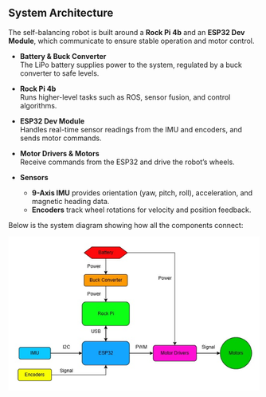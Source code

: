 ## System Architecture

The self-balancing robot is built around a **Rock Pi 4b** and an **ESP32 Dev Module**, which communicate to ensure stable operation and motor control.  

- **Battery & Buck Converter**  
  The LiPo battery supplies power to the system, regulated by a buck converter to safe levels.  

- **Rock Pi 4b**  
  Runs higher-level tasks such as ROS, sensor fusion, and control algorithms.  

- **ESP32 Dev Module**  
  Handles real-time sensor readings from the IMU and encoders, and sends motor commands.  

- **Motor Drivers & Motors**  
  Receive commands from the ESP32 and drive the robot’s wheels.  

- **Sensors**  
  - **9-Axis IMU** provides orientation (yaw, pitch, roll), acceleration, and magnetic heading data.  
  - **Encoders** track wheel rotations for velocity and position feedback.   

Below is the system diagram showing how all the components connect:

![System Diagram](self_balancing_system_diagram.jpg)


